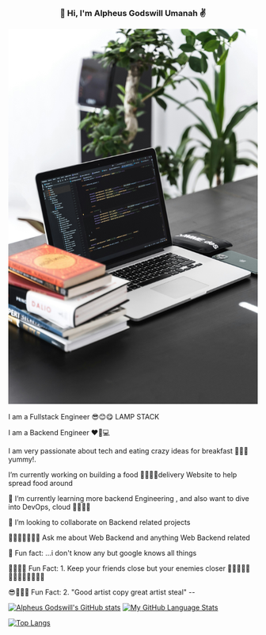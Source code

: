 <h3 align="center">👋 Hi, I'm Alpheus Godswill Umanah ✌️</h3>
<!-- <p align="center">
   <a href="https://utibeumanah.netlify.app">🌍 Website</a> • 
  <a href="https://utibeabasiumanah6.medium.com/">📖 Blog</a> • 
</p> -->

![](logo.jpg)
 
 I am a Fullstack Engineer 😎😊😋 LAMP STACK

I am a Backend Engineer  ❤🧡💻

I am very passionate about tech  and eating crazy ideas for breakfast 🍗🌭🧀 yummy!.

 I’m currently working on building a food 🥗🥙🥪🌮delivery Website to help spread food around

🎋 I’m currently learning more backend Engineering , and also want to dive into DevOps, cloud  🐱‍🏍🐱‍🏍

🐢 I’m looking to collaborate on Backend related projects

💬👨🏼‍💻👩🏼‍💻 Ask me about Web Backend and anything Web Backend  related

🛒 Fun fact: ...i don't know any but google knows all things

🎇🎆🎆🎨 Fun Fact: 1. Keep your friends close but your enemies closer 👩🏼‍🤝‍🧑🏿👨‍👨‍👦‍👦👨‍👨‍👦‍👦

😎🥡🍛🥩 Fun Fact: 2. "Good artist copy great artist steal" -- 

[![Alpheus Godswill's GitHub stats](https://github-readme-stats.vercel.app/api?username=Alpheus-godswill1&count_private=true&show_icons=true&theme=merko)](https://github.com/Alpheus-godswill1/github-readme-stats) [![My GitHub Language Stats](https://github-readme-stats.vercel.app/api/top-langs/?username=Alpheus-godswill1&langs_count=5&theme=merko&hide=ruby)]()

[![Top Langs](https://github-readme-stats.vercel.app/api/top-langs/?username=Alpheus-godswill1&layout=compact)](https://github.com/Alpheus-godswill1/github-readme-stats)
